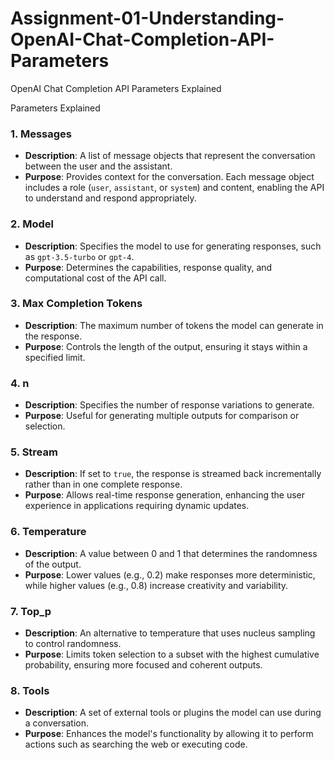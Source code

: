 # Assignment-01-Understanding-OpenAI-Chat-Completion-API-Parameters
 OpenAI Chat Completion API Parameters Explained

 Parameters Explained

### 1. **Messages**
- **Description**: A list of message objects that represent the conversation between the user and the assistant.
- **Purpose**: Provides context for the conversation. Each message object includes a role (`user`, `assistant`, or `system`) and content, enabling the API to understand and respond appropriately.

### 2. **Model**
- **Description**: Specifies the model to use for generating responses, such as `gpt-3.5-turbo` or `gpt-4`.
- **Purpose**: Determines the capabilities, response quality, and computational cost of the API call.

### 3. **Max Completion Tokens**
- **Description**: The maximum number of tokens the model can generate in the response.
- **Purpose**: Controls the length of the output, ensuring it stays within a specified limit.

### 4. **n**
- **Description**: Specifies the number of response variations to generate.
- **Purpose**: Useful for generating multiple outputs for comparison or selection.

### 5. **Stream**
- **Description**: If set to `true`, the response is streamed back incrementally rather than in one complete response.
- **Purpose**: Allows real-time response generation, enhancing the user experience in applications requiring dynamic updates.

### 6. **Temperature**
- **Description**: A value between 0 and 1 that determines the randomness of the output.
- **Purpose**: Lower values (e.g., 0.2) make responses more deterministic, while higher values (e.g., 0.8) increase creativity and variability.

### 7. **Top_p**
- **Description**: An alternative to temperature that uses nucleus sampling to control randomness.
- **Purpose**: Limits token selection to a subset with the highest cumulative probability, ensuring more focused and coherent outputs.

### 8. **Tools**
- **Description**: A set of external tools or plugins the model can use during a conversation.
- **Purpose**: Enhances the model's functionality by allowing it to perform actions such as searching the web or executing code.
